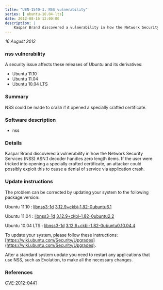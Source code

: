 ```yaml
---
title: "USN-1540-1: NSS vulnerability"
series: [ ubuntu-10.04-lts]
date: 2012-08-16 12:00:00
description: |
    Kaspar Brand discovered a vulnerability in how the Network Security Services (NSS) ASN.1 decoder handles zero length items. If the user were tricked into opening a specially crafted certificate, an attacker could possibly exploit this to cause a denial of service via application crash. 
--- 
```

 
 

*16 August 2012*

### nss vulnerability

A security issue affects these releases of Ubuntu and its derivatives:

* Ubuntu 11.10
* Ubuntu 11.04
* Ubuntu 10.04 LTS

### Summary

NSS could be made to crash if it opened a specially crafted certificate. 

### Software description

* nss 

### Details

Kaspar Brand discovered a vulnerability in how the Network Security Services (NSS) ASN.1 decoder handles zero length items. If the user were tricked into opening a specially crafted certificate, an attacker could possibly exploit this to cause a denial of service via application crash. 

### Update instructions

The problem can be corrected by updating your system to the following package version:

Ubuntu 11.10
 : [libnss3-1d](https://launchpad.net/ubuntu/+source/nss) <span> [3.12.9+ckbi-1.82-0ubuntu6.1](https://launchpad.net/ubuntu/+source/nss/3.12.9+ckbi-1.82-0ubuntu6.1) </span> 

Ubuntu 11.04
 : [libnss3-1d](https://launchpad.net/ubuntu/+source/nss) <span> [3.12.9+ckbi-1.82-0ubuntu2.2](https://launchpad.net/ubuntu/+source/nss/3.12.9+ckbi-1.82-0ubuntu2.2) </span> 

Ubuntu 10.04 LTS
 : [libnss3-1d](https://launchpad.net/ubuntu/+source/nss) <span> [3.12.9+ckbi-1.82-0ubuntu0.10.04.4](https://launchpad.net/ubuntu/+source/nss/3.12.9+ckbi-1.82-0ubuntu0.10.04.4) </span> 

To update your system, please follow these instructions: [https://wiki.ubuntu.com/Security/Upgrades](https://wiki.ubuntu.com/Security/Upgrades).

After a standard system update you need to restart any applications that use NSS, such as Evolution, to make all the necessary changes. 

### References

 
 [CVE-2012-0441](http://people.ubuntu.com/~ubuntu-security/cve/CVE-2012-0441)
 

